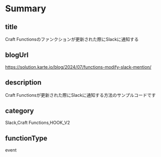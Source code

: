 # Summary

## title

Craft Functionsのファンクションが更新された際にSlackに通知する

## blogUrl

https://solution.karte.io/blog/2024/07/functions-modify-slack-mention/

## description

Craft Functionsが更新された際にSlackに通知する方法のサンプルコードです

## category

Slack,Craft Functions,HOOK_V2

## functionType

event